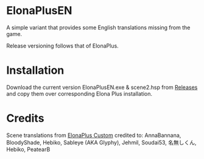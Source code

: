 # ElonaPlusEN
A simple variant that provides some English translations missing from the game.

Release versioning follows that of ElonaPlus.
# Installation
Download the current version ElonaPlusEN.exe & scene2.hsp from [Releases](https://github.com/Cakku/ElonaPlusEN/releases) and copy them over corresponding Elona Plus installation.

# Credits
Scene translations from [ElonaPlus Custom](https://elona.fandom.com/f/p/3435595015651644411) credited to:
AnnaBannana, BloodyShade, Hebiko, Sableye (AKA Glyphy), Jehmil, Soudai53, 名無しくん, Hebiko, PeatearB
